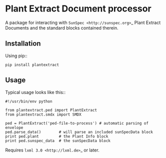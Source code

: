 Plant Extract Document processor
================================
A package for interacting with `SunSpec <http://sunspec.org>`_ Plant Extract
Documents and the standard blocks contained therein.

Installation
------------
Using pip::

    pip install plantextract

Usage
-------
Typical usage looks like this::

    #!/usr/bin/env python

    from plantextract.ped import PlantExtract
    from plantextract.smdx import SMDX

    ped = PlantExtract('ped-file-to-process') # automatic parsing of envelope
    ped.parse_data()        # will parse an included sunSpecData block
    print ped.plant         # the Plant Info block
    print ped.sunspec_data  # the sunSpecData block

Requires `lxml 3.0 <http://lxml.de>`_ or later.
